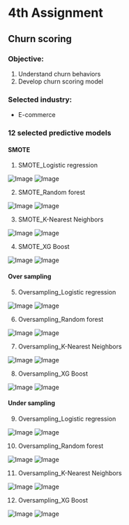 # 4th Assignment 
## Churn scoring
### Objective:
1. Understand churn behaviors
2. Develop churn scoring model
### Selected industry: 
* E-commerce
### 12 selected predictive models
#### SMOTE
1. SMOTE_Logistic regression

![Image](https://github.com/KaninJC/MADT8101-Seminar-in-Advanced-Analytic/blob/1ca12637ef2defb04e79b87a5f28bcf69247c5cd/4-Churn%20Scoring/1.1-SMOTE-LR.png)
![Image](https://github.com/KaninJC/MADT8101-Seminar-in-Advanced-Analytic/blob/1ca12637ef2defb04e79b87a5f28bcf69247c5cd/4-Churn%20Scoring/1.2-SMOTE-LR.png)

2. SMOTE_Random forest

![Image](https://github.com/KaninJC/MADT8101-Seminar-in-Advanced-Analytic/blob/1ca12637ef2defb04e79b87a5f28bcf69247c5cd/4-Churn%20Scoring/2.1-SMOTE-RF.png)
![Image](https://github.com/KaninJC/MADT8101-Seminar-in-Advanced-Analytic/blob/1ca12637ef2defb04e79b87a5f28bcf69247c5cd/4-Churn%20Scoring/2.2-SMOTE-RF.png)

3. SMOTE_K-Nearest Neighbors

![Image](https://github.com/KaninJC/MADT8101-Seminar-in-Advanced-Analytic/blob/1ca12637ef2defb04e79b87a5f28bcf69247c5cd/4-Churn%20Scoring/3.1-SMOTE-KNN.png)
![Image](https://github.com/KaninJC/MADT8101-Seminar-in-Advanced-Analytic/blob/1ca12637ef2defb04e79b87a5f28bcf69247c5cd/4-Churn%20Scoring/3.2-SMOTE-KNN.png)

4. SMOTE_XG Boost

![Image](https://github.com/KaninJC/MADT8101-Seminar-in-Advanced-Analytic/blob/bfbfd893d1575f21065c45a9505211a41818ac21/4-Churn%20Scoring/4.1-SMOTE-XG%20Boost.png)
![Image](https://github.com/KaninJC/MADT8101-Seminar-in-Advanced-Analytic/blob/bfbfd893d1575f21065c45a9505211a41818ac21/4-Churn%20Scoring/4.2-SMOTE-XG%20Boost.png)

#### Over sampling
5. Oversampling_Logistic regression

![Image](https://github.com/KaninJC/MADT8101-Seminar-in-Advanced-Analytic/blob/fa9d7e930e76637dba1103507693e920ebc1f441/4-Churn%20Scoring/5.1-Oversampling-LR.png)
![Image](https://github.com/KaninJC/MADT8101-Seminar-in-Advanced-Analytic/blob/fa9d7e930e76637dba1103507693e920ebc1f441/4-Churn%20Scoring/5.2-Oversampling-LR.png)

6. Oversampling_Random forest

![Image](https://github.com/KaninJC/MADT8101-Seminar-in-Advanced-Analytic/blob/fa9d7e930e76637dba1103507693e920ebc1f441/4-Churn%20Scoring/6.1-Oversampling-RF.png)
![Image](https://github.com/KaninJC/MADT8101-Seminar-in-Advanced-Analytic/blob/fa9d7e930e76637dba1103507693e920ebc1f441/4-Churn%20Scoring/6.2-Oversampling-RF.png)

7. Oversampling_K-Nearest Neighbors

![Image](https://github.com/KaninJC/MADT8101-Seminar-in-Advanced-Analytic/blob/fa9d7e930e76637dba1103507693e920ebc1f441/4-Churn%20Scoring/7.1-Oversampling-KNN.png)
![Image](https://github.com/KaninJC/MADT8101-Seminar-in-Advanced-Analytic/blob/fa9d7e930e76637dba1103507693e920ebc1f441/4-Churn%20Scoring/7.2-Oversampling-KNN.png)

8. Oversampling_XG Boost

![Image](https://github.com/KaninJC/MADT8101-Seminar-in-Advanced-Analytic/blob/fa9d7e930e76637dba1103507693e920ebc1f441/4-Churn%20Scoring/8.1-Oversampling-XG%20Boost.png)
![Image](https://github.com/KaninJC/MADT8101-Seminar-in-Advanced-Analytic/blob/fa9d7e930e76637dba1103507693e920ebc1f441/4-Churn%20Scoring/8.2-Oversampling-XG%20Boost.png)

#### Under sampling
9. Oversampling_Logistic regression

![Image](https://github.com/KaninJC/MADT8101-Seminar-in-Advanced-Analytic/blob/fa9d7e930e76637dba1103507693e920ebc1f441/4-Churn%20Scoring/9.1-Undersampling-LR.png)
![Image](https://github.com/KaninJC/MADT8101-Seminar-in-Advanced-Analytic/blob/fa9d7e930e76637dba1103507693e920ebc1f441/4-Churn%20Scoring/9.2-Undersampling-LR.png)

10. Oversampling_Random forest

![Image](https://github.com/KaninJC/MADT8101-Seminar-in-Advanced-Analytic/blob/fa9d7e930e76637dba1103507693e920ebc1f441/4-Churn%20Scoring/10.1-Undersampling-RF.png)
![Image](https://github.com/KaninJC/MADT8101-Seminar-in-Advanced-Analytic/blob/fa9d7e930e76637dba1103507693e920ebc1f441/4-Churn%20Scoring/10.2-Undersampling-RF.png)

11. Oversampling_K-Nearest Neighbors

![Image](https://github.com/KaninJC/MADT8101-Seminar-in-Advanced-Analytic/blob/fa9d7e930e76637dba1103507693e920ebc1f441/4-Churn%20Scoring/11.1-Undersampling-KNN.png)
![Image](https://github.com/KaninJC/MADT8101-Seminar-in-Advanced-Analytic/blob/fa9d7e930e76637dba1103507693e920ebc1f441/4-Churn%20Scoring/11.2-Undersampling-KNN.png)

12. Oversampling_XG Boost

![Image](https://github.com/KaninJC/MADT8101-Seminar-in-Advanced-Analytic/blob/fa9d7e930e76637dba1103507693e920ebc1f441/4-Churn%20Scoring/12.1-Undersampling-XG%20Boost.png)
![Image](https://github.com/KaninJC/MADT8101-Seminar-in-Advanced-Analytic/blob/fa9d7e930e76637dba1103507693e920ebc1f441/4-Churn%20Scoring/12.2-Undersampling-XG%20Boost.png)

